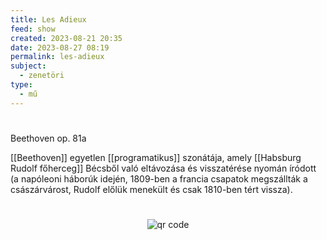 ```yaml
---
title: Les Adieux
feed: show
created: 2023-08-21 20:35
date: 2023-08-27 08:19
permalink: les-adieux
subject:
  - zenetöri
type:
  - mű
---
```

#

Beethoven op. 81a

[[Beethoven]] egyetlen [[programatikus]] szonátája, amely [[Habsburg Rudolf főherceg]] Bécsből való eltávozása és visszatérése nyomán íródott (a napóleoni háborúk idején, 1809-ben a francia csapatok megszállták a császárvárost, Rudolf előlük menekült és csak 1810-ben tért vissza).



#
<p style="text-align: center;"><img src="https://chart.googleapis.com/chart?cht=qr&chl=https://notes.andrasdenes.com/les-adieux&chs=180x180&choe=UTF-8&chld=L|2" alt="qr code"></p>

